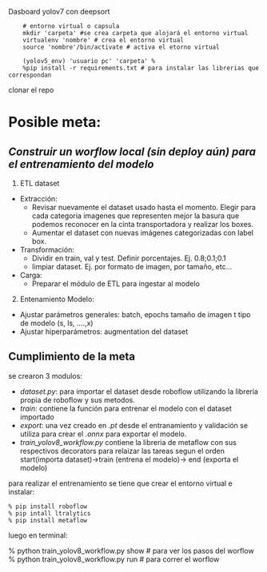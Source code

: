 Dasboard yolov7 con deepsort

		# entorno virtual o capsula
		mkdir 'carpeta' #se crea carpeta que alojará el entorno virtual
		virtualenv 'nombre' # crea el entorno virtual
		source 'nombre'/bin/activate # activa el etorno virtual 

		(yolov5_env) 'usuario pc' 'carpeta' % 
		%pip install -r requirements.txt # para instalar las librerias que correspondan

clonar el repo 


# Posible meta:

## _Construir un worflow local (sin deploy aún) para el entrenamiento del modelo_

1. ETL dataset

- Extracción:
	- Revisar nuevamente el dataset usado hasta el momento. Elegir para cada categoria imagenes que representen mejor la basura que podemos reconocer en la cinta transportadora y realizar los boxes.
	- Aumentar el dataset con nuevas imágenes categorizadas con label box.
- Transformación:
	- Dividir en train, val y test. Definir porcentajes. Ej. 0.8;0.1;0.1
	- limpiar dataset. Ej. por formato de imagen, por tamaño, etc...
- Carga:
	- Preparar el módulo de ETL para ingestar al modelo



2. Entenamiento Modelo:
- Ajustar parámetros generales: batch, epochs tamaño de imagen t tipo de modelo (s, ls, ....,x)
- Ajustar hiperparámetros: augmentation del dataset

## Cumplimiento de la meta

se crearon 3 modulos:
- _dataset.py_: para importar el dataset desde roboflow utilizando la libreria propia de roboflow y sus metodos.
- _train_: contiene la función para entrenar el modelo con el dataset importado 
- _export_: una vez creado en _.pt_ desde el entranamiento y validación se utiliza para crear el _.onnx_ para exportar el modelo.
- _train_yolov8_workflow.py_  contiene la libreria de metaflow con sus respectivos decorators para relaizar las tareas segun el orden start(importa dataset)->train (entrena el modelo)-> end (exporta el modelo)

para realizar el entrenamiento se tiene que crear el entorno virtual e instalar: 

	% pip install roboflow
	% pip intall ltralytics
	% pip install metaflow

luego en terminal:

% python train_yolov8_workflow.py show # para ver los pasos del worflow
% python train_yolov8_workflow.py run # para correr el worflow



